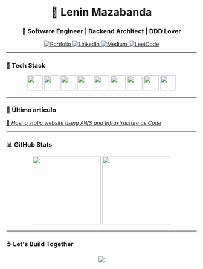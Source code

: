 <h1 align="center">🚀 Lenin Mazabanda</h1>
<h3 align="center">🧠 Software Engineer | Backend Architect | DDD Lover</h3>

<p align="center">
  <a href="https://leninner.vercel.app/" target="_blank">
    <img src="https://img.shields.io/badge/🌐 Portfolio-black?style=for-the-badge" alt="Portfolio" />
  </a>
  <a href="https://linkedin.com/in/leninner" target="_blank">
    <img src="https://img.shields.io/badge/LinkedIn-blue?logo=linkedin&style=for-the-badge" alt="LinkedIn" />
  </a>
  <a href="https://medium.com/@leninner" target="_blank">
    <img src="https://img.shields.io/badge/Medium-black?logo=medium&style=for-the-badge" alt="Medium" />
  </a>
  <a href="https://leetcode.com/leninner" target="_blank">
    <img src="https://img.shields.io/badge/LeetCode-FFA116?logo=leetcode&style=for-the-badge" alt="LeetCode" />
  </a>
</p>

---

### 🧰 Tech Stack

<p align="center">
  <img src="https://cdn.jsdelivr.net/gh/devicons/devicon/icons/go/go-original.svg" height="40" />
  <img src="https://cdn.jsdelivr.net/gh/devicons/devicon/icons/java/java-original.svg" height="40" />
  <img src="https://cdn.jsdelivr.net/gh/devicons/devicon/icons/typescript/typescript-original.svg" height="40" />
  <img src="https://cdn.jsdelivr.net/gh/devicons/devicon/icons/docker/docker-original.svg" height="40" />
  <img src="https://cdn.jsdelivr.net/gh/devicons/devicon/icons/kubernetes/kubernetes-plain.svg" height="40" />
  <img src="https://cdn.jsdelivr.net/gh/devicons/devicon/icons/redis/redis-original.svg" height="40" />
  <img src="https://cdn.jsdelivr.net/gh/devicons/devicon/icons/postgresql/postgresql-original.svg" height="40" />
  <img src="https://cdn.jsdelivr.net/gh/devicons/devicon/icons/mongodb/mongodb-original.svg" height="40" />
  <img src="https://cdn.jsdelivr.net/gh/devicons/devicon/icons/amazonwebservices/amazonwebservices-original.svg" height="40" />
</p>

---

### 🧠 Último artículo

[📘 *Host a static website using AWS and Infrastructure as Code*](https://leninner.vercel.app/projects/static-website-aws)

---

### 📊 GitHub Stats

<p align="center">
  <img src="https://github-readme-stats.vercel.app/api?username=leninner&show_icons=true&theme=radical&count_private=true" height="180" />
  <img src="https://github-readme-stats.vercel.app/api/top-langs/?username=leninner&layout=compact&theme=radical" height="180" />
</p>

---

### ☕ Let's Build Together

<p align="center">
  <img src="https://readme-typing-svg.demolab.com/?lines=Clean+architecture+rocks!;Microservices+at+scale!;Backend+is+beautiful!;DDD+everything!&center=true&width=500&height=50" />
</p>
